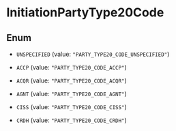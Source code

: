 

# InitiationPartyType20Code

## Enum


* `UNSPECIFIED` (value: `"PARTY_TYPE20_CODE_UNSPECIFIED"`)

* `ACCP` (value: `"PARTY_TYPE20_CODE_ACCP"`)

* `ACQR` (value: `"PARTY_TYPE20_CODE_ACQR"`)

* `AGNT` (value: `"PARTY_TYPE20_CODE_AGNT"`)

* `CISS` (value: `"PARTY_TYPE20_CODE_CISS"`)

* `CRDH` (value: `"PARTY_TYPE20_CODE_CRDH"`)



